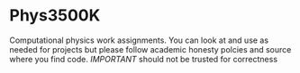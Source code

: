 # Phys3500K
Computational physics work assignments. You can look at and use as needed for projects but please follow academic honesty polcies and source where you find code.
*IMPORTANT* 
should not be trusted for correctness

